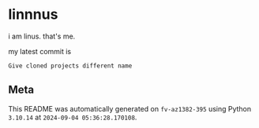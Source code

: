 # linnnus

i am linus. that's me.

my latest commit is

```
Give cloned projects different name
```

## Meta

This README was automatically generated on `fv-az1382-395` using Python
`3.10.14` at `2024-09-04 05:36:28.170108`.
